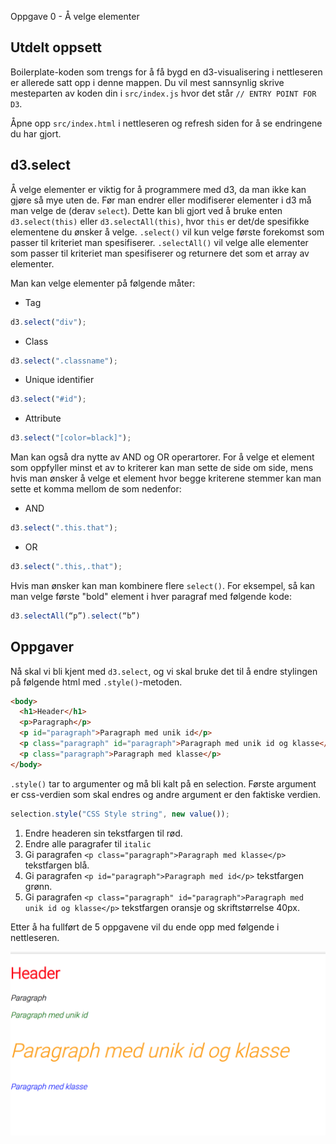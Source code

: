 Oppgave 0 - Å velge elementer

## Utdelt oppsett

Boilerplate-koden som trengs for å få bygd en d3-visualisering i nettleseren er allerede satt opp i denne mappen. Du vil mest sannsynlig skrive mesteparten av koden din i `src/index.js` hvor det står `// ENTRY POINT FOR D3`.

Åpne opp `src/index.html` i nettleseren og refresh siden for å se endringene du har gjort.

## d3.select

Å velge elementer er viktig for å programmere med d3, da man ikke kan gjøre så mye uten de. Før man endrer eller modifiserer elementer i d3 må man velge de (derav `select`). Dette kan bli gjort ved å bruke enten `d3.select(this)` eller `d3.selectAll(this)`, hvor `this` er det/de spesifikke elementene du ønsker å velge. `.select()` vil kun velge første forekomst som passer til kriteriet man spesifiserer. `.selectAll()` vil velge alle elementer som passer til kriteriet man spesifiserer og returnere det som et array av elementer.

Man kan velge elementer på følgende måter:

* Tag

```javascript
d3.select("div");
```

* Class

```javascript
d3.select(".classname");
```

* Unique identifier

```javascript
d3.select("#id");
```

* Attribute

```javascript
d3.select("[color=black]");
```

Man kan også dra nytte av AND og OR operartorer. For å velge et element som oppfyller minst et av to kriterer kan man sette de side om side, mens hvis man ønsker å velge et element hvor begge kriterene stemmer kan man sette et komma mellom de som nedenfor:

* AND

```javascript
d3.select(".this.that");
```

* OR

```javascript
d3.select(".this,.that");
```

Hvis man ønsker kan man kombinere flere `select()`. For eksempel, så kan man velge første "bold" element i hver paragraf med følgende kode:

```javascript
d3.selectAll(“p”).select(“b”)
```

## Oppgaver

Nå skal vi bli kjent med `d3.select`, og vi skal bruke det til å endre stylingen på følgende html med `.style()`-metoden.

```html
<body>
  <h1>Header</h1>
  <p>Paragraph</p>
  <p id="paragraph">Paragraph med unik id</p>
  <p class="paragraph" id="paragraph">Paragraph med unik id og klasse</p>
  <p class="paragraph">Paragraph med klasse</p>
</body>
```

`.style()` tar to argumenter og må bli kalt på en selection. Første argument er css-verdien som skal endres og andre argument er den faktiske verdien.

```javascript
selection.style("CSS Style string", new value());
```

1. Endre headeren sin tekstfargen til rød.
2. Endre alle paragrafer til `italic`
3. Gi paragrafen `<p class="paragraph">Paragraph med klasse</p>` tekstfargen blå.
4. Gi paragrafen `<p id="paragraph">Paragraph med id</p>` tekstfargen grønn.
5. Gi paragrafen `<p class="paragraph" id="paragraph">Paragraph med unik id og klasse</p>` tekstfargen oransje og skriftstørrelse 40px.

Etter å ha fullført de 5 oppgavene vil du ende opp med følgende i nettleseren.

![Resultat selections](../../img/selections.png)

